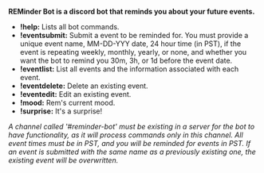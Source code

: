 **REMinder Bot is a discord bot that reminds you about your future events.**

- **!help:** Lists all bot commands.
- **!eventsubmit:** Submit a event to be reminded for. You must provide a unique event name, MM-DD-YYY date, 24 hour time (in PST), if the event is repeating weekly, monthly, yearly, or none, and whether you want the bot to remind you 30m, 3h, or 1d before the event date.
- **!eventlist:** List all events and the information associated with each event.
- **!eventdelete:** Delete an existing event.
- **!eventedit:** Edit an existing event.
- **!mood:** Rem's current mood.
- **!surprise:** It's a surprise!

*A channel called '#reminder-bot' must be existing in a server for the bot to have functionality, as it will process commands only in this channel.*
*All event times must be in PST, and you will be reminded for events in PST.*
*If an event is submitted with the same name as a previously existing one, the existing event will be overwritten.*

